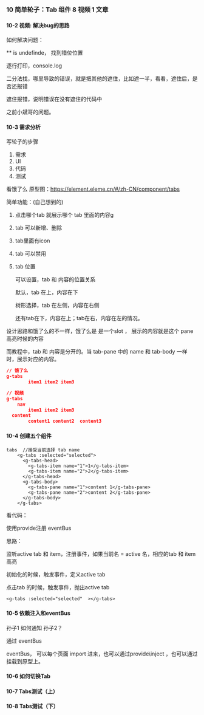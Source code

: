 ### 10 简单轮子：Tab 组件 8 视频 1 文章

#### 10-2 视频: 解决bug的思路

如何解决问题：

** is undefinde， 找到错位位置

逐行打印，console.log



二分法找，哪里导致的错误，就是把其他的遮住，比如遮一半，看看，遮住后，是否还报错

遮住报错，说明错误在没有遮住的代码中

之前小斌哥的问题。



#### 10-3 需求分析

写轮子的步骤

1. 需求
2. UI
3. 代码
4. 测试



看饿了么 原型图：https://element.eleme.cn/#/zh-CN/component/tabs

简单功能：(自己想到的)

1. 点击哪个tab 就展示哪个 tab 里面的内容g

2. tab 可以新增、删除

3. tab里面有icon

4. tab 可以禁用

5. tab 位置

   可以设置，tab 和 内容的位置关系

   默认，tab 在上，内容在下

   树形选择，tab 在左侧，内容在右侧

   还有tab在下，内容在上；tab在右，内容在左的情况。



设计思路和饿了么的不一样，饿了么是  <el-tab-pane>  是一个slot ， 展示的内容就是这个 pane 高亮时候的内容

而教程中，tab 和 内容是分开的。当 tab-pane 中的 name  和  tab-body  一样时，展示对应的内容。

```json
// 饿了么
g-tabs
		item1 item2 item3

// 视频
g-tabs
	nav 
		item1 item2 item3
  content
		content1 content2  content3
```



#### 10-4 创建五个组件

```vue
tabs  //接受当前选择 tab name
	<g-tabs :selected="selected">
      <g-tabs-head>
        <g-tabs-item name="1">1</g-tabs-item>
        <g-tabs-item name="2">2</g-tabs-item>
      </g-tabs-head>
      <g-tabs-body>
        <g-tabs-pane name="1">content 1</g-tabs-pane>
        <g-tabs-pane name="2">content 2</g-tabs-pane>
      </g-tabs-body>
    </g-tabs>
```

看代码：

使用provide注册 eventBus

思路：

监听active tab 和 item，注册事件，如果当前名 = active 名，相应的tab 和 item 高亮

初始化的时候，触发事件，定义active tab

点击tab 的时候，触发事件，抛出active tab



```vue
<g-tabs :selected="selected"  ></g-tabs>
```



#### 10-5  依赖注入和eventBus

孙子1 如何通知 孙子2？

通过 eventBus



eventBus， 可以每个页面 import 进来，也可以通过provide\inject ，也可以通过 挂载到原型上。



#### 10-6 如何切换Tab

#### 10-7 Tabs测试（上）

#### 10-8 Tabs测试（下）